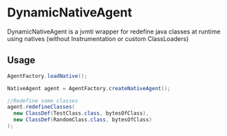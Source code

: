 # DynamicNativeAgent
DynamicNativeAgent is a jvmti wrapper for redefine java classes at runtime using natives (without Instrumentation or custom ClassLoaders)

## Usage

```java
AgentFactory.loadNative();

NativeAgent agent = AgentFactory.createNativeAgent();

//Redefine some classes
agent.redefineClasses(
  new ClassDef(TestClass.class, bytesOfClass),
  new ClassDef(RandomClass.class, bytesOfClass)
);
```
